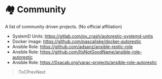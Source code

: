 # 🏘 Community

A list of community driven projects. (No official affiliation)

- SystemD Units: <https://gitlab.com/py_crash/autorestic-systemd-units>
- Docker image: <https://github.com/pascaliske/docker-autorestic>
- Ansible Role: <https://github.com/adsanz/ansible-restic-role>
- Ansible Role: <https://github.com/ItsNotGoodName/ansible-role-autorestic>
- Ansible Role: <https://0xacab.org/varac-projects/ansible-role-autorestic>

> :ToCPrevNext
